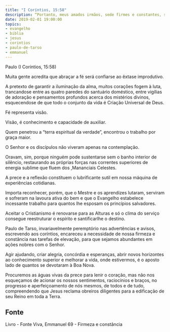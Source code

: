 ```yaml
---
title: "I Coríntios, 15:58"
description: “Portanto, meus amados irmãos, sede firmes e constantes, sempre abundantes na obra do Senhor, sabendo que o vosso trabalho não é vão.”
date: 2019-02-01 19:00:00
topics: 
- evangelho
- biblia
- jesus
- corintios
- paulo-de-tarso
- emmanuel
---
```


Paulo (I Coríntios, 15:58)

Muita gente acredita que abraçar a fé será confiar­se ao êxtase improdutivo.

A pretexto de garantir a iluminação da alma, muitos corações fogem à luta,
trancando­se entre as quatro paredes do santuário doméstico, entre vigílias de
adoração e pensamentos profundos acerca dos mistérios divinos, esquecendo­se de
que todo o conjunto da vida é Criação Universal de Deus.

Fé representa visão.

Visão, é conhecimento e capacidade de auxiliar.

Quem penetrou a “terra espiritual da verdade”, encontrou o trabalho por
graça maior.

O Senhor e os discípulos não viveram apenas na contemplação.

Oravam, sim, porque ninguém pode sustentar­se sem o banho interior de
silêncio, restaurando as próprias forças nas correntes superiores de energia sublime
que fluem dos ,Mananciais Celestes.

A prece e a reflexão constituem o lubrificante sutil em nossa máquina de
experiências cotidianas.

Importa reconhecer, porém, que o Mestre e os aprendizes lutaram, serviram
e sofreram na lavoura ativa do bem e que o Evangelho estabelece incessante trabalho
para quantos lhe esposam os princípios salvadores.

Aceitar o Cristianismo é renovar­se para as Alturas e só o clima do serviço
consegue reestruturar o espírito e santificar­lhe o destino.

Paulo de Tarso, invariavelmente peremptório nas advertências e avisos,
escrevendo aos coríntios, encareceu a necessidade de nossa firmeza e constância nas
tarefas de elevação, para que sejamos abundantes em ações nobres com o Senhor.

Agir ajudando, criar alegria, concórdia e esperanças, abrir novos horizontes
ao conhecimento superior e melhorar a vida, onde estivermos, é o aposto lado de
quantos se devotaram à Boa Nova.

Procuremos as águas vivas da prece para lenir o coração, mas não nos
esqueçamos de acionar os nossos sentimentos, raciocínios e braços, no progresso e
aperfeiçoamento de nós mesmos, de todos e de tudo, compreendendo que Jesus
reclama obreiros diligentes para a edificação de seu Reino em toda a Terra.


## Fonte
Livro - Fonte Viva, Emmanuel
69 - Firmeza e constância
